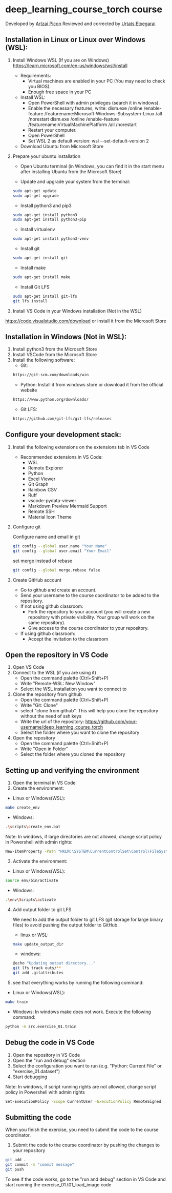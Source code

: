 # deep_learning_course_torch course
Developed by [Artzai Picon](https://github.com/samtzai)
Reviewed and corrected by [Urtats Etxegarai](https://github.com/statru)

## Installation in Linux or Linux over Windows (WSL):

1) Install Windows WSL (If you are on Windows)
https://learn.microsoft.com/en-us/windows/wsl/install

    - Requirements:
        - Virtual machines are enabled in your PC (You may need to check you BIOS).
        - Enough free space in your PC
    - Install WSL:
        - Open PowerShell with admin privileges (search it in windows).
        - Enable the necessary features, write:
            dism.exe /online /enable-feature /featurename:Microsoft-Windows-Subsystem-Linux /all /norestart
            dism.exe /online /enable-feature /featurename:VirtualMachinePlatform /all /norestart
        - Restart your computer.
        - Open PowerShell
        - Set WSL 2 as default version:
            wsl --set-default-version 2
    - Download Ubuntu from Microsoft Store


2) Prepare your ubuntu installation
    - Open Ubuntu terminal (in Windows, you can find it in the start menu after installing Ubuntu from the Microsoft Store)

    - Update and upgrade your system from the terminal:
    ```bash
    sudo apt-get update
    sudo apt-get upgrade
    ```
    - Install python3 and pip3
    ```bash
    sudo apt-get install python3
    sudo apt-get install python3-pip
    ```
    - Install virtualenv
    ```bash
    sudo apt-get install python3-venv
    ```
    - Install git
    ```bash
    sudo apt-get install git
    ```
    - Install make
    ```bash
    sudo apt-get install make
    ```
    - Install Git LFS
    ```bash
    sudo apt-get install git-lfs
    git lfs install
    ```

  
3) Install VS Code in your Windows installation (Not in the WSL)

https://code.visualstudio.com/download or install it from the Microsoft Store

## Installation in Windows (Not in WSL):

1) Install python3 from the Microsoft Store
2) Install VSCode from the Microsoft Store
3) Install the following software:
    - Git: 
    ```bash
    https://git-scm.com/downloads/win
    ```
    - Python: Install it from windows store or download it from the official website
    ```bash
    https://www.python.org/downloads/
    ```
    - Git LFS:
    ```bash
    https://github.com/git-lfs/git-lfs/releases
    ```

## Configure your development stack:

1) Install the following extensions on the extensions tab in VS Code    
    - Recommended extensions in VS Code:
        - WSL
        - Remote Explorer
        - Python
        - Excel Viewer
        - Git Graph
        - Rainbow CSV
        - Ruff
        - vscode-pydata-viewer
        - Markdown Preview Mermaid Support
        - Remote SSH
        - Material Icon Theme

2) Configure git
   
    Configure name and email in git
    ```bash
    git config --global user.name "Your Name"
    git config --global user.email "Your Email"
    ```

    set merge instead of rebase
    ```bash
    git config --global merge.rebase false
    ```

3) Create GitHub account
    - Go to github and create an account.
    - Send your username to the course coordinator to be added to the repository.
    - If not using github classroom:
        - Fork the repository to your account (you will create a new repository with private visibility. Your group will work on the same repository).
        - Give access to the course coordinator to your repository.
    - If using github classroom:
        - Accept the invitation to the classroom


<!-- 4) Create a ssh key and add it to your GitHub account

    - Open a terminal in your Ubuntu installation
    - Create a new ssh key
    ```bash
    ssh-keygen -t rsa -b 4096 -C "" -f ~/.ssh/id_rsa
    ```
    - Add the public key to your GitHub account
    ```bash
    cat ~/.ssh/id_rsa.pub
    ```
    - Copy the output and paste it in your GitHub account (Settings -> SSH and GPG keys -> New SSH key)
 
5) Clone the repository

    - Open a terminal in your Ubuntu installation
    - Create and navigate to the desired directory. For example: 
    ```bash
     mkdir ~/TAIA
     cd ~/TAIA
    ``` 
    - Clone the repository
    ```bash
    git clone https://github.com/your-username/deep_learning_course_torch.git
    ``` -->

## Open the repository in VS Code

1) Open VS Code
2) Connect to the WSL (if you are using it)
    - Open the command palette (Ctrl+Shift+P)
    - Write "Remote-WSL: New Window"
    - Select the WSL installation you want to connect to
3) Clone the repository from github
    - Open the command palette (Ctrl+Shift+P)
    - Write "Git: Clone"
    - select "clone from github". This will help you clone the repository without the need of ssh keys
    - Write the url of the repository: https://github.com/your-username/deep_learning_course_torch
    - Select the folder where you want to clone the repository
3) Open the repository
    - Open the command palette (Ctrl+Shift+P)
    - Write "Open in Folder"
    - Select the folder where you cloned the repository

## Setting up and verifying the environment

1) Open the terminal in VS Code
2) Create the environment:
- Linux or Windows(WSL):
```bash
make create_env
```
- Windows:
```bash
.\scripts\create_env.bat
```
Note: In windows, if large directories are not allowed, change script policy in Powershell with admin rights:

```bash
New-ItemProperty -Path "HKLM:\SYSTEM\CurrentControlSet\Control\FileSystem" ` -Name "LongPathsEnabled" -Value 1 -PropertyType DWORD -Force
```


3) Activate the environment:
- Linux or Windows(WSL):
```bash
source env/bin/activate
```
- Windows:
```bash
.\env\Scripts\activate
```

4) Add output folder to git LFS

    We need to add the output folder to git LFS (git storage for large binary files) to avoid pushing the output folder to GitHub.

    - linux or WSL:
    ```bash
    make update_output_dir
    ```
    - windows:
    ```bash
	@echo "Updating output directory..."
	git lfs track outs/**
	git add .gitattributes
    ```



4) see that everything works by running the following command:
- Linux or Windows(WSL):
```bash
make train
``` 
- Windows:
In windows make does not work. Execute the following command:
```bash
python -m src.exercise_01.train
```



## Debug the code in VS Code

1) Open the repository in VS Code
2) Open the "run and debug" section
3) Select the configuration you want to run (e.g. "Python: Current File" or "exercise_01.dataset")
4) Start debugging

Note: In windows, if script running rights are not allowed, change script policy in Powershell with admin rights

```bash
Set-ExecutionPolicy -Scope CurrentUser -ExecutionPolicy RemoteSigned
```


## Submitting the code

When you finish the exercise, you need to submit the code to the course coordinator.

1) Submit the code to the course coordinator by pushing the changes to your repository
```bash
git add .
git commit -m "commit message"
git push
```


To see if the code works, go to the "run and debug" section in VS Code and start running the exercise_01.t01_load_image code
 



